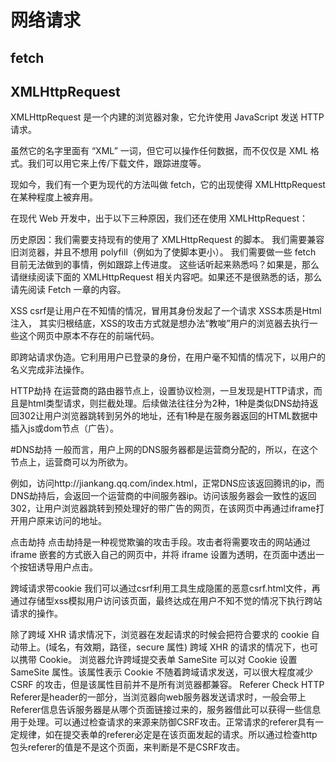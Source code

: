 # 网络请求<!-- omit in toc -->

## fetch

## XMLHttpRequest

XMLHttpRequest 是一个内建的浏览器对象，它允许使用 JavaScript 发送 HTTP 请求。

虽然它的名字里面有 “XML” 一词，但它可以操作任何数据，而不仅仅是 XML 格式。我们可以用它来上传/下载文件，跟踪进度等。

现如今，我们有一个更为现代的方法叫做 fetch，它的出现使得 XMLHttpRequest 在某种程度上被弃用。

在现代 Web 开发中，出于以下三种原因，我们还在使用 XMLHttpRequest：

历史原因：我们需要支持现有的使用了 XMLHttpRequest 的脚本。
我们需要兼容旧浏览器，并且不想用 polyfill（例如为了使脚本更小）。
我们需要做一些 fetch 目前无法做到的事情，例如跟踪上传进度。
这些话听起来熟悉吗？如果是，那么请继续阅读下面的 XMLHttpRequest 相关内容吧。如果还不是很熟悉的话，那么请先阅读 Fetch 一章的内容。

XSS
csrf是让用户在不知情的情况，冒用其身份发起了一个请求
XSS本质是Html注入，
其实归根结底，XSS的攻击方式就是想办法“教唆”用户的浏览器去执行一些这个网页中原本不存在的前端代码。

即跨站请求伪造。它利用用户已登录的身份，在用户毫不知情的情况下，以用户的名义完成非法操作。

HTTP劫持
在运营商的路由器节点上，设置协议检测，一旦发现是HTTP请求，而且是html类型请求，则拦截处理。后续做法往往分为2种，1种是类似DNS劫持返回302让用户浏览器跳转到另外的地址，还有1种是在服务器返回的HTML数据中插入js或dom节点（广告）。

#DNS劫持
一般而言，用户上网的DNS服务器都是运营商分配的，所以，在这个节点上，运营商可以为所欲为。

例如，访问http://jiankang.qq.com/index.html，正常DNS应该返回腾讯的ip，而DNS劫持后，会返回一个运营商的中间服务器ip。访问该服务器会一致性的返回302，让用户浏览器跳转到预处理好的带广告的网页，在该网页中再通过iframe打开用户原来访问的地址。

点击劫持
点击劫持是一种视觉欺骗的攻击手段。攻击者将需要攻击的网站通过 iframe 嵌套的方式嵌入自己的网页中，并将 iframe 设置为透明，在页面中透出一个按钮诱导用户点击。


跨域请求带cookie
我们可以通过csrf利用工具生成隐匿的恶意csrf.html文件，再通过存储型xss模拟用户访问该页面，最终达成在用户不知不觉的情况下执行跨站请求的操作。

除了跨域 XHR 请求情况下，浏览器在发起请求的时候会把符合要求的 cookie 自动带上。(域名，有效期，路径，secure 属性)
跨域 XHR 的请求的情况下，也可以携带 Cookie。
浏览器允许跨域提交表单
SameSite
可以对 Cookie 设置 SameSite 属性。该属性表示 Cookie 不随着跨域请求发送，可以很大程度减少 CSRF 的攻击，但是该属性目前并不是所有浏览器都兼容。
Referer Check
HTTP Referer是header的一部分，当浏览器向web服务器发送请求时，一般会带上Referer信息告诉服务器是从哪个页面链接过来的，服务器借此可以获得一些信息用于处理。可以通过检查请求的来源来防御CSRF攻击。正常请求的referer具有一定规律，如在提交表单的referer必定是在该页面发起的请求。所以通过检查http包头referer的值是不是这个页面，来判断是不是CSRF攻击。
